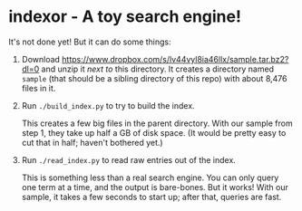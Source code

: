 # indexor - A toy search engine!

It's not done yet! But it can do some things:

1.  Download https://www.dropbox.com/s/lv44vyl8ia46llx/sample.tar.bz2?dl=0
    and unzip it *next to* this directory.
    It creates a directory named `sample` (that should be a sibling directory of this repo)
    with about 8,476 files in it.

2.  Run `./build_index.py` to try to build the index.

    This creates a few big files in the parent directory.
    With our sample from step 1, they take up half a GB of disk space.
    (It would be pretty easy to cut that in half; haven't bothered yet.)

3.  Run `./read_index.py` to read raw entries out of the index.

    This is something less than a real search engine.
    You can only query one term at a time, and the output is bare-bones.
    But it works!
    With our sample, it takes a few seconds to start up;
    after that, queries are fast.
